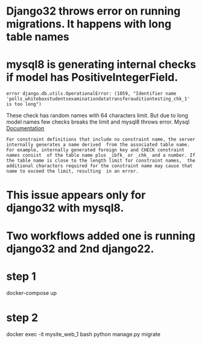 # Django32 throws error on running migrations. It happens with long table names


# mysql8 is generating internal checks if model has PositiveIntegerField.

`error django.db.utils.OperationalError: (1059, "Identifier name 'polls_whiteboxstudentsexaminationdatatransferauditiontesting_chk_1' is too long")`

These check has random names with 64 characters limit. But due to long model names few checks breaks the limit and mysql8 throws error. Mysql [Documentation](https://dev.mysql.com/doc/refman/8.0/en/identifier-length.html)

`For constraint definitions that include no constraint name, the server internally generates a name derived 
from the associated table name. For example, internally generated foreign key and CHECK constraint names consist 
of the table name plus _ibfk_ or _chk_ and a number. If the table name is close to the length limit for constraint names, 
the additional characters required for the constraint name may cause that name to exceed the limit, resulting 
in an error.`


# This issue appears only for django32 with mysql8.
# Two workflows added one is running django32 and 2nd django22. 

# step 1
docker-compose up

# step 2
docker exec -it mysite_web_1  bash
python manage.py migrate



